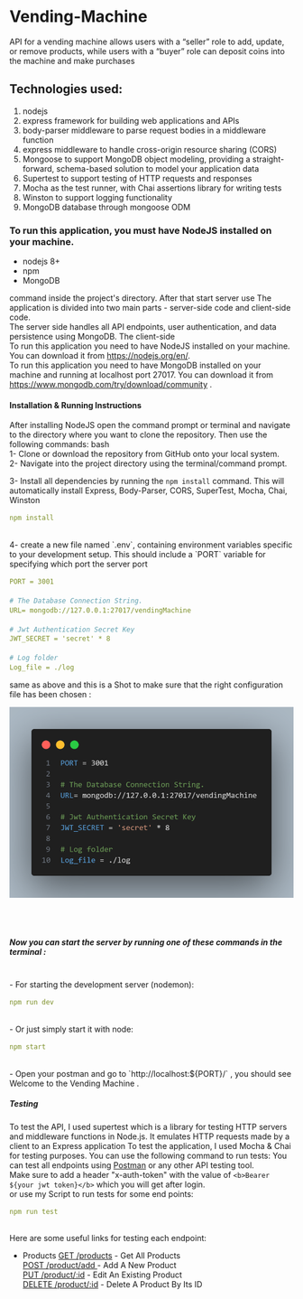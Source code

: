 # Vending-Machine
API for a vending machine allows users with a “seller” role to add, update, or remove products, while users with a “buyer” role can deposit coins into the machine and make purchases

## Technologies used:
1. nodejs
2. express framework for building web applications and APIs
3. body-parser middleware to parse request bodies in a middleware function
4. express middleware to handle cross-origin resource sharing (CORS)
5. Mongoose to support MongoDB object modeling, providing a straight-forward, schema-based solution to model your application data
6. Supertest to support testing of HTTP requests and responses  
7. Mocha as the test runner, with Chai assertions library for writing tests
8. Winston to support logging functionality  
9. MongoDB database through mongoose ODM 

### To run this application, you must have NodeJS installed on your machine. 
- nodejs 8+
- npm
- MongoDB
  
command inside the project's directory. After that start server use The application is divided into two main parts - server-side code and client-side code.
<br>
The server side handles all API endpoints, user authentication, and data persistence using MongoDB. The client-side
<br>
To run this application you need to have NodeJS installed on your machine. You can download it from https://nodejs.org/en/.
<br>
To run this application you need to have MongoDB installed on your machine and running at localhost port 27017. You can download it from https://www.mongodb.com/try/download/community .
<br >

#### Installation & Running Instructions

After installing NodeJS open the command prompt or terminal and navigate to the directory where you want to clone the repository. Then use the following commands:
bash
<br>
1- Clone or download the repository from GitHub onto your local system.
<br>
2- Navigate into the project directory using the terminal/command prompt.
<br>

3- Install all dependencies by running the `npm install` command. This will automatically install Express, Body-Parser, CORS, SuperTest, Mocha, Chai, Winston
```yaml
npm install
```
<br>
4- create a new file named `.env`, containing environment variables specific to your development setup. This should include a `PORT` variable for specifying which port the server port
<br>

```yaml
PORT = 3001

# The Database Connection String.
URL= mongodb://127.0.0.1:27017/vendingMachine

# Jwt Authentication Secret Key
JWT_SECRET = 'secret' * 8

# Log folder
Log_file = ./log
```
same as above and this is a Shot to make sure that the right configuration file has been chosen :


![ScreenShot](https://github.com/m0hamedafifi/vending-machine/blob/master/img/code.env.png)


<br><br>

##### Now you can start the server by running one of these commands in the terminal :
<br>
- For starting the development server (nodemon):
<br>

```yaml
npm run dev
```
<br>
- Or just simply start it with node:
<br>

```yaml
npm start
```
<br>
- Open your postman and go to `http://localhost:${PORT}/`  , you should see Welcome to the Vending Machine .

<br>

##### Testing
To test the API, I used supertest which is a library for testing HTTP servers and middleware functions in Node.js. It emulates HTTP requests made by a client to an Express application
To test the application, I used Mocha & Chai for testing purposes. You can use the following command to run tests:
You can test all endpoints using [Postman](https://www.postman.com/) or any other API testing tool.<br>
Make sure to add a header "x-auth-token" with the value of `<b>Bearer ${your jwt token}</b>` which you will get after login.
<br>
or use my Script to run tests for some end points:
<br>

```yaml
npm run test
```
<br>
Here are some useful links for testing each endpoint: <br>

- Products
[GET /products]() - Get All Products <br>
[POST /product/add ]() - Add A New Product  <br>
[PUT /product/:id]() - Edit An Existing Product <br>
[DELETE /product/:id]() - Delete A Product By Its ID <br>
